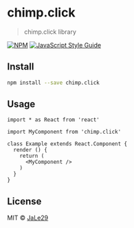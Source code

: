 # chimp.click

> chimp.click library

[![NPM](https://img.shields.io/npm/v/chimp.click.svg)](https://www.npmjs.com/package/chimp.click) [![JavaScript Style Guide](https://img.shields.io/badge/code_style-standard-brightgreen.svg)](https://standardjs.com)

## Install

```bash
npm install --save chimp.click
```

## Usage

```tsx
import * as React from 'react'

import MyComponent from 'chimp.click'

class Example extends React.Component {
  render () {
    return (
      <MyComponent />
    )
  }
}
```

## License

MIT © [JaLe29](https://github.com/JaLe29)
